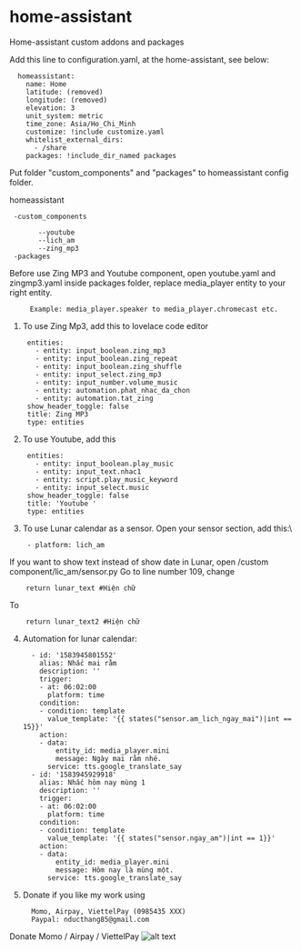 # home-assistant
Home-assistant custom addons and packages

Add this line to configuration.yaml, at the home-assistant, see below:

      homeassistant:
        name: Home
        latitude: (removed)
        longitude: (removed)
        elevation: 3
        unit_system: metric
        time_zone: Asia/Ho_Chi_Minh
        customize: !include customize.yaml
        whitelist_external_dirs:
          - /share
        packages: !include_dir_named packages

Put folder "custom_components" and "packages" to homeassistant config folder.

homeassistant
 
     -custom_components
  
           --youtube
           --lich_am
           --zing_mp3
     -packages
  

Before use Zing MP3 and Youtube component, open youtube.yaml and zingmp3.yaml inside packages folder, replace media_player entity to your right entity. 

         Example: media_player.speaker to media_player.chromecast etc. 

1. To use Zing Mp3, add this to lovelace code editor

        entities:
          - entity: input_boolean.zing_mp3
          - entity: input_boolean.zing_repeat
          - entity: input_boolean.zing_shuffle
          - entity: input_select.zing_mp3
          - entity: input_number.volume_music
          - entity: automation.phat_nhac_da_chon
          - entity: automation.tat_zing
        show_header_toggle: false
        title: Zing MP3
        type: entities

2. To use Youtube, add this

        entities:
          - entity: input_boolean.play_music
          - entity: input_text.nhac1
          - entity: script.play_music_keyword
          - entity: input_select.music
        show_header_toggle: false
        title: 'Youtube '
        type: entities


3. To use Lunar calendar as a sensor.
Open your sensor section, add this:\

        - platform: lich_am

If you want to show text instead of show date in Lunar, open /custom component/lic_am/sensor.py
Go to line number 109, change 

        return lunar_text #Hiện chữ

To 

        return lunar_text2 #Hiện chữ

4. Automation for lunar calendar:

         - id: '1583945801552'
           alias: Nhắc mai rằm
           description: ''
           trigger:
           - at: 06:02:00
             platform: time
           condition:
           - condition: template
             value_template: '{{ states("sensor.am_lich_ngay_mai")|int == 15}}'
           action:
           - data:
               entity_id: media_player.mini
               message: Ngày mai rằm nhé.
             service: tts.google_translate_say
         - id: '1583945929918'
           alias: Nhắc hôm nay mùng 1
           description: ''
           trigger:
           - at: 06:02:00
             platform: time
           condition:
           - condition: template
             value_template: '{{ states("sensor.ngay_am")|int == 1}}'
           action:
           - data:
               entity_id: media_player.mini
               message: Hôm nay là mùng một.
             service: tts.google_translate_say
			 
5. Donate if you like my work using 
         
		 Momo, Airpay, ViettelPay (0985435 XXX) 
         Paypal: nducthang85@gmail.com

Donate Momo / Airpay / ViettelPay
![alt text](https://dummyimage.com/160x40/000/fff&text=0985435685)
